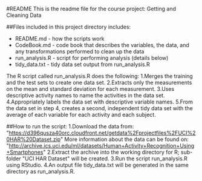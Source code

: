 #README
This is the readme file for the course project: Getting and Cleaning Data

##Files included in this project directory includes:
* README.md - how the scripts work
* CodeBook.md - code book that describes the variables, the data, and any transformations performed to clean up the data 
* run_analysis.R - script for performing analysis (details below)
* tidy_data.txt - tidy data set output from run_analysis.R

The R script called run_analysis.R does the following:
1.Merges the training and the test sets to create one data set.
2.Extracts only the measurements on the mean and standard deviation for each measurement.
3.Uses descriptive activity names to name the activities in the data set.
4.Appropriately labels the data set with descriptive variable names.
5.From the data set in step 4, creates a second, independent tidy data set with the average of each variable for each activity and each subject.


##How to run the script:
1.Download the data from: "https://d396qusza40orc.cloudfront.net/getdata%2Fprojectfiles%2FUCI%20HAR%20Dataset.zip"
More information about the data can be found on: "http://archive.ics.uci.edu/ml/datasets/Human+Activity+Recognition+Using+Smartphones"
2.Extract the archive into the working directory for R; sub-folder "UCI HAR Dataset" will be created.
3.Run the script run_analysis.R using RStudio.
4.An output file tidy_data.txt will be generated in the same directory as run_analysis.R.
